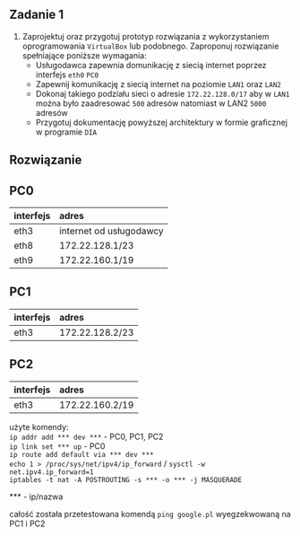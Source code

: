 Zadanie 1
---------

1. Zaprojektuj oraz przygotuj prototyp rozwiązania z wykorzystaniem oprogramowania ``VirtualBox`` lub podobnego. 
Zaproponuj rozwiązanie spełniające poniższe wymagania:
   * Usługodawca zapewnia domunikację z siecią internet poprzez interfejs ``eth0`` ``PC0``
   * Zapewnij komunikację z siecią internet na poziomie ``LAN1`` oraz ``LAN2``
   * Dokonaj takiego podziału sieci o adresie ``172.22.128.0/17`` aby w ``LAN1`` można było zaadresować ``500`` adresów natomiast w LAN2 ``5000`` adresów    
   * Przygotuj dokumentację powyższej architektury w formie graficznej w programie ``DIA``
 
Rozwiązanie
-----------

PC0  
-------------------
|  interfejs   | adres  |
|:-------------| :------| 
| eth3 | internet od usługodawcy  |
| eth8 | 172.22.128.1/23  |
| eth9 | 172.22.160.1/19  |

PC1  
----------------
|  interfejs   | adres  |
|:-------------| :------| 
| eth3 | 172.22.128.2/23 |


PC2  
------------------
|  interfejs   | adres  |
|:-------------| :------| 
| eth3 | 172.22.160.2/19 |


użyte komendy: </br>
``ip addr add *** dev ***`` - PC0, PC1, PC2 </br> 
``ip link set *** up`` - PC0 </br>
``ip route add default via *** dev ***`` </br>
``echo 1 > /proc/sys/net/ipv4/ip_forward`` / ``sysctl -w net.ipv4.ip_forward=1``</br>
``iptables -t nat -A POSTROUTING -s *** -o *** -j MASQUERADE`` </br>

*** - ip/nazwa

całość została przetestowana komendą ``ping google.pl`` wyegzekwowaną na PC1 i PC2
